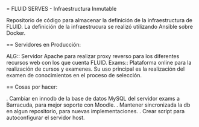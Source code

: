 = FLUID SERVES - Infraestructura Inmutable

Repositorio de código para almacenar la definición de la infraestructura de FLUID.
La definición de la infraestrucura se realizó utilizando Ansible sobre Docker.

== Servidores en Producción:

ALG:: Servidor Apache para realizar proxy reverso para los diferentes recursos web con los que cuenta FLUID.
Exams:: Plataforma online para la realización de cursos y examenes. Su uso principal es la realización del examen de conocimientos en el proceso de selección.

== Cosas por hacer:

. Cambiar en innodb de la base de datos MySQL del servidor exams a Barracuda, para mejor soporte con Moodle. . Mantener sincronizada la db en algun repositorio, para nuevas implementaciones. . Crear script para autoconfigurar el servidor host.
